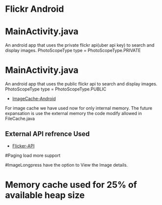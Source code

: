 # Flickr Android

 
 # MainActivity.java
  An android app that uses the private flickr api(uber api key) to search and display images.
  PhotoScopeType type = PhotoScopeType.PRIVATE
 
 
# MainActivity.java
An android app that uses the public flickr api to search and display images.
 PhotoScopeType type = PhotoScopeType.PUBLIC

- [ImageCache-Android](https://developer.android.com/topic/performance/graphics/cache-bitmap#java)

For image cache we have used now for only internal memory.  The future expansation is use the external memory the code modify allowed in FileCache.java

## External API refrence Used

- [Flicker-API](https://www.flickr.com/services/api/flickr.photos.search.html)

#Paging load more support

#ImageLongpress have the option to View the Image details.
# Memory cache used for 25% of available heap size
